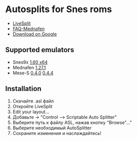 # Autosplits for Snes roms
- [LiveSplit](https://github.com/LiveSplit/LiveSplit/releases "LiveSplit on github")
- [FAQ-Mednafen](https://github.com/PakLomak/FAQ-Mednafen "Link on github")
- [Download on Google](https://drive.google.com/drive/folders/1BFj7tHdGJsdDleUDMip0LZWfQs1iiHlV?usp=sharing "Link on Google")
## Supported emulators
- Snes9x [1.60 x64](https://sites.google.com/site/bearoso/snes9x/snes9x-1.60-win32-x64.zip?attredirects=0&d=1 "Download")
- Mednafen [1.27.1](https://mednafen.github.io/releases "Download")
- Mese-S [0.4.0](https://github.com/SourMesen/Mesen-S/releases/tag/0.4.0 "Download") [0.4.4](https://github.com/threecreepio/mesenrta-s/releases)
## Installation
1. Скачайте .asl файл
2. Откройте LiveSplit
3. Edit your layout...
4. Добавьте -> "Control –> Scriptable Auto Splitter"
5. Выберите путь к файлу ASL, нажав кнопку "Browse"..."
6. Выберите необходимый AutoSplitter
7. Сохраните изменения и наслаждайтесь!

